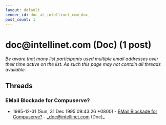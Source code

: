 ```yaml
---
layout: default
sender_id: doc_at_intellinet_com_doc_
post_count: 1
---
```


# doc<span>@</span>intellinet.com (Doc) (1 post)

_Be aware that many list participants used multiple email addresses over their time active on the list. As such this page may not contain all threads available._

## Threads

### EMail Blockade for Compuserve?
+ 1995-12-31 (Sun, 31 Dec 1995 09:43:26 +0800) - [EMail Blockade for Compuserve?](/archive/1995/12/5deb3bb13ec87df7609f5543e3686eb486b50efdbc97736947d6518c9d8eba99) - _doc@intellinet.com (Doc)_

